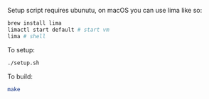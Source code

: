 Setup script requires ubunutu, on macOS you can use lima like so:

```sh
brew install lima
limactl start default # start vm
lima # shell
```

To setup:

```sh
./setup.sh
```

To build:

```sh
make
```

